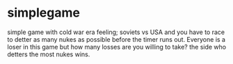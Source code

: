 # simplegame
simple game with cold war era feeling; soviets vs USA and you have to race to detter as many nukes as possible before the timer runs out. Everyone is a loser in this game but how many losses are you willing to take? the side who detters the most nukes wins.

